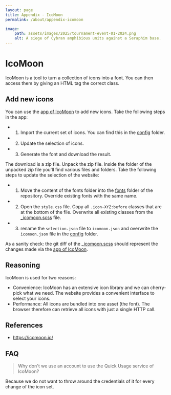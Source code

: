 ```yaml
---
layout: page
title: Appendix - IcoMoon
permalink: /about/appendix-icomoon

image:
    path: assets/images/2025/tournament-event-01-2024.png
    alt: A siege of Cybran amphibious units against a Seraphim base.
---
```


# IcoMoon

IcoMoon is a tool to turn a collection of icons into a font. You can then access them by giving an HTML tag the correct class. 

## Add new icons

You can use the [app of IcoMoon](https://icomoon.io/app/) to add new icons. Take the following steps in the app:

- 1) Import the current set of icons. You can find this in the [config](https://github.com/Garanas/Newshub/tree/main/config) folder. 
- 2) Update the selection of icons.
- 3) Generate the font and download the result.

The download is a zip file. Unpack the zip file. Inside the folder of the unpacked zip file you'll find various files and folders. Take the following steps to update the selection of the website:

- 1) Move the content of the fonts folder into the [fonts](https://github.com/Garanas/Newshub/tree/main/assets/fonts) folder of the repository. Override existing fonts with the same name.
- 2) Open the `style.css` file. Copy all `.icon-XYZ:before` classes that are at the bottom of the file. Overwrite all existing classes from the [_icomoon.scss](https://github.com/Garanas/Newshub/tree/main/_sass/_icomoon.scss) file. 
- 3) rename the `selection.json` file to `icomoon.json` and overwrite the `icomoon.json` file in the [config](https://github.com/Garanas/Newshub/tree/main/config) folder.

As a sanity check: the git diff of the [_icomoon.scss](https://github.com/Garanas/Newshub/tree/main/_sass/_icomoon.scss) should represent the changes made via the [app of IcoMoon](https://icomoon.io/app/).

## Reasoning

IcoMoon is used for two reasons:

- Convenience: IcoMoon has an extensive icon library and we can cherry-pick what we need. The website provides a convenient interface to select your icons.
- Performance: All icons are bundled into one asset (the font). The browser therefore can retrieve all icons with just a single HTTP call.

## References

- https://icomoon.io/

## FAQ

> Why don't we use an account to use the Quick Usage service of IcoMoon?

Because we do not want to throw around the credentials of it for every change of the icon set.